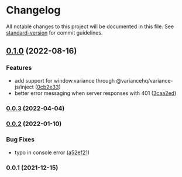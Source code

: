# Changelog

All notable changes to this project will be documented in this file. See [standard-version](https://github.com/conventional-changelog/standard-version) for commit guidelines.

## [0.1.0](https://github.com/variancehq/variance-js/compare/v0.0.3...v0.1.0) (2022-08-16)


### Features

* add support for window.variance through @variancehq/variance-js/inject ([0cb2e33](https://github.com/variancehq/variance-js/commit/0cb2e337ffd0ee722b76a8a7b7a98c815dfafef8))
* better error messaging when server responses with 401 ([3caa2ed](https://github.com/variancehq/variance-js/commit/3caa2ed572a4c5e328387a0c0d2578872bb92eb3))

### [0.0.3](https://github.com/variancehq/variance-js/compare/v0.0.2...v0.0.3) (2022-04-04)

### [0.0.2](https://github.com/variancehq/variance-js/compare/v0.0.1...v0.0.2) (2022-01-10)


### Bug Fixes

* typo in console error ([a52ef21](https://github.com/variancehq/variance-js/commit/a52ef2122af063045f9c145c47f97127e29d8f60))

### 0.0.1 (2021-12-15)
